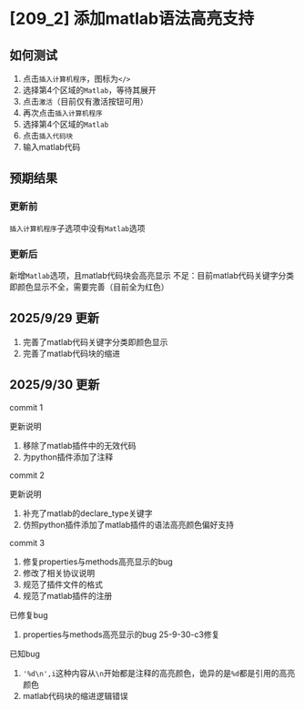 # [209_2] 添加matlab语法高亮支持

## 如何测试

1. 点击`插入计算机程序`，图标为`</>`
2. 选择第4个区域的`Matlab`，等待其展开
3. 点击`激活`（目前仅有激活按钮可用）
4. 再次点击`插入计算机程序`
5. 选择第4个区域的`Matlab`
6. 点击`插入代码块`
7. 输入matlab代码

## 预期结果

### 更新前

`插入计算机程序`子选项中没有`Matlab`选项

### 更新后

新增`Matlab`选项，且matlab代码块会高亮显示
不足：目前matlab代码关键字分类即颜色显示不全，需要完善（目前全为红色）

## 2025/9/29 更新

1. 完善了matlab代码关键字分类即颜色显示
2. 完善了matlab代码块的缩进

## 2025/9/30 更新

commit 1

更新说明

1. 移除了matlab插件中的无效代码
2. 为python插件添加了注释

commit 2

更新说明

1. 补充了matlab的declare_type关键字
2. 仿照python插件添加了matlab插件的语法高亮颜色偏好支持

commit 3

1. 修复properties与methods高亮显示的bug
2. 修改了相关协议说明
3. 规范了插件文件的格式
4. 规范了matlab插件的注册

已修复bug

1. properties与methods高亮显示的bug   25-9-30-c3修复

已知bug

1. `'%d\n',i`这种内容从`\n`开始都是注释的高亮颜色，诡异的是`%d`都是引用的高亮颜色
2. matlab代码块的缩进逻辑错误
